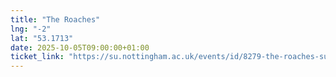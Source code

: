 ```yaml
---
title: "The Roaches"
lng: "-2"
lat: "53.1713"
date: 2025-10-05T09:00:00+01:00
ticket_link: "https://su.nottingham.ac.uk/events/id/8279-the-roaches-sunday-hike-2025"
---
```

